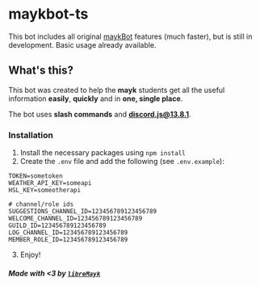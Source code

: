 # maykbot-ts

This bot includes all original [maykBot](https://github.com/libreMayk/maykBot) features (much faster), but is still in development. Basic usage already available.

## What's this?

This bot was created to help the **mayk** students get all the useful information **easily**, **quickly** and in **one, single place**.

The bot uses **slash commands** and **discord.js@13.8.1**.

### Installation

1. Install the necessary packages using `npm install`
2. Create the `.env` file and add the following (see `.env.example`):

```
TOKEN=sometoken
WEATHER_API_KEY=someapi
HSL_KEY=someotherapi

# channel/role ids
SUGGESTIONS_CHANNEL_ID=123456789123456789
WELCOME_CHANNEL_ID=123456789123456789
GUILD_ID=123456789123456789
LOG_CHANNEL_ID=123456789123456789
MEMBER_ROLE_ID=123456789123456789
```

3. Enjoy!

##### Made with <3 by [`libreMayk`](https://github.com/libreMayk)
